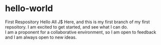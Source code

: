 # hello-world
First Respository
Hello All
J$ Here, and this is my first branch of my first repsoitory.  I am excited to get started, and see what I can do.  
I am a proponent for a collaborative environment, so I am open to feedback and I am always open to new ideas. 
